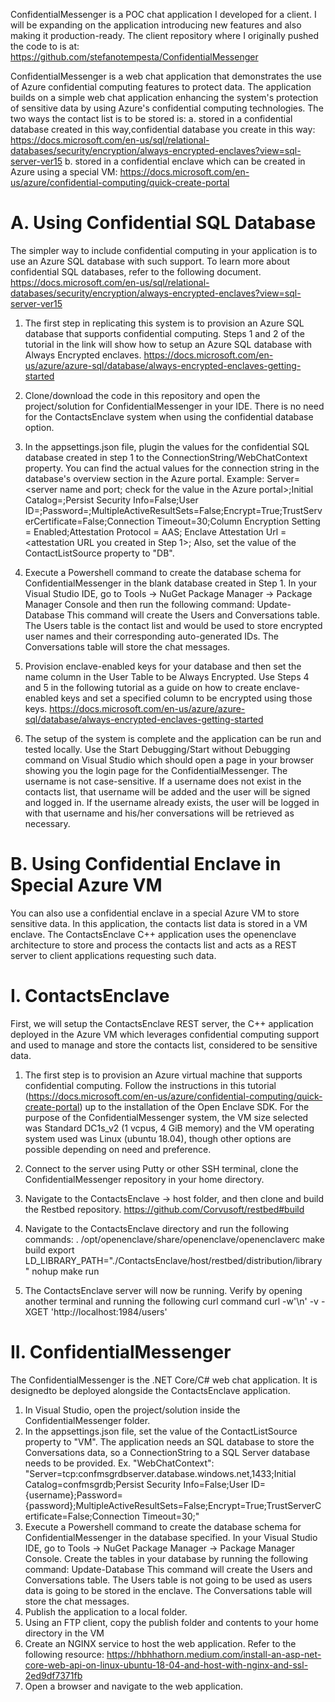 ConfidentialMessenger is a POC chat application I developed for a client. I will be expanding on the application introducing new features and also making it production-ready. The client repository where I originally pushed the code to is at: https://github.com/stefanotempesta/ConfidentialMessenger

ConfidentialMessenger is a web chat application that demonstrates the use of Azure confidential computing features to protect data. The application builds on a simple web chat application enhancing the system's protection of sensitive data by using Azure's confidential computing technologies. 
The two ways the contact list is to be stored is: 
  a. stored in a confidential database created in this way,confidential database you create in this way: https://docs.microsoft.com/en-us/sql/relational-databases/security/encryption/always-encrypted-enclaves?view=sql-server-ver15
  b. stored in a confidential enclave which can be created in Azure using a special VM: https://docs.microsoft.com/en-us/azure/confidential-computing/quick-create-portal
  
# A. Using Confidential SQL Database

The simpler way to include confidential computing in your application is to use an Azure SQL database with such support. To learn more about confidential SQL databases, refer to the following document.
https://docs.microsoft.com/en-us/sql/relational-databases/security/encryption/always-encrypted-enclaves?view=sql-server-ver15

1. The first step in replicating this system is to provision an Azure SQL database that supports confidential computing. Steps 1 and 2 of the tutorial in the link will show how to setup an Azure SQL database with Always Encrypted enclaves.
https://docs.microsoft.com/en-us/azure/azure-sql/database/always-encrypted-enclaves-getting-started

2. Clone/download the code in this repository and open the project/solution for ConfidentialMessenger in your IDE. There is no need for the ContactsEnclave system when using the confidential database option.

3. In the appsettings.json file, plugin the values for the confidential SQL database created in step 1 to the ConnectionString/WebChatContext property. You can find the actual values for the connection string in the database's overview section in the Azure portal.
Example:
   Server=<server name and port; check for the value in the Azure portal>;Initial Catalog=<database name>;Persist Security Info=False;User ID=<admin username>;Password=<password>;MultipleActiveResultSets=False;Encrypt=True;TrustServerCertificate=False;Connection Timeout=30;Column Encryption Setting = Enabled;Attestation Protocol = AAS; Enclave Attestation Url = <attestation URL you created in Step 1>;
Also, set the value of the ContactListSource property to "DB".
  
4. Execute a Powershell command to create the database schema for ConfidentialMessenger in the blank database created in Step 1. In your Visual Studio IDE, go to Tools -> NuGet Package Manager -> Package Manager Console and then run the following command:
   Update-Database
   This command will create the Users and Conversations table. The Users table is the contact list and would be used to store encrypted user names and their corresponding auto-generated IDs. The Conversations table will store the chat messages.

5. Provision enclave-enabled keys for your database and then set the name column in the User Table to be Always Encrypted. Use Steps 4 and 5 in the following tutorial as a guide on how to create enclave-enabled keys and set a specified column to be encrypted using those keys.
https://docs.microsoft.com/en-us/azure/azure-sql/database/always-encrypted-enclaves-getting-started

6. The setup of the system is complete and the application can be run and tested locally. Use the Start Debugging/Start without Debugging command on Visual Studio which should open a page in your browser showing you the login page for the ConfidentialMessenger. The username is not case-sensitive. If a username does not exist in the contacts list, that username will be added and the user will be signed and logged in. If the username already exists, the user will be logged in with that username and his/her conversations will be retrieved as necessary.

# B. Using Confidential Enclave in Special Azure VM
You can also use a confidential enclave in a special Azure VM to store sensitive data. In this application, the contacts list data is stored in a VM enclave. The ContactsEnclave C++ application uses the openenclave architecture to store and process the contacts list and acts as a REST server to client applications requesting such data. 

# I. ContactsEnclave
First, we will setup the ContactsEnclave REST server, the C++ application deployed in the Azure VM which leverages confidential computing support and used to manage and store the contacts list, considered to be sensitive data. 
1. The first step is to provision an Azure virtual machine that supports confidential computing. Follow the instructions in this tutorial (https://docs.microsoft.com/en-us/azure/confidential-computing/quick-create-portal) up to the installation of the Open Enclave SDK. For the purpose of the ConfidentialMessenger system, the VM size selected was Standard DC1s_v2 (1 vcpus, 4 GiB memory) and the VM operating system used was Linux (ubuntu 18.04), though other options are possible depending on need and preference.

2. Connect to the server using Putty or other SSH terminal, clone the ConfidentialMessenger repository in your home directory.
3. Navigate to the ContactsEnclave -> host folder, and then clone and build the Restbed repository.
    https://github.com/Corvusoft/restbed#build
4. Navigate to the ContactsEnclave directory and run the following commands:
    . /opt/openenclave/share/openenclave/openenclaverc
    make build
    export LD_LIBRARY_PATH="./ContactsEnclave/host/restbed/distribution/library"
    nohup make run
5. The ContactsEnclave server will now be running. Verify by opening another terminal and running the following curl command
    curl -w'\n' -v -XGET 'http://localhost:1984/users'
    
# II. ConfidentialMessenger
The ConfidentialMessenger is the .NET Core/C# web chat application. It is designedto be deployed alongside the ContactsEnclave application.
1. In Visual Studio, open the project/solution inside the ConfidentialMessenger folder.
2. In the appsettings.json file, set the value of the ContactListSource property to "VM". The application needs an SQL database to store the Conversations data, so a ConnectionString to a SQL Server database needs to be provided.
  Ex.  "WebChatContext": "Server=tcp:confmsgrdbserver.database.windows.net,1433;Initial Catalog=confmsgrdb;Persist Security Info=False;User ID={username};Password={password};MultipleActiveResultSets=False;Encrypt=True;TrustServerCertificate=False;Connection Timeout=30;"
3. Execute a Powershell command to create the database schema for ConfidentialMessenger in the database specified. In your Visual Studio IDE, go to Tools -> NuGet Package Manager -> Package Manager Console. Create the tables in your database by running the following command:
   Update-Database
   This command will create the Users and Conversations table. The Users table is not going to be used as users data is going to be stored in the enclave. The Conversations table will store the chat messages.
4. Publish the application to a local folder.
5. Using an FTP client, copy the publish folder and contents to your home directory in the VM
6. Create an NGINX service to host the web application. Refer to the following resource:
    https://hbhhathorn.medium.com/install-an-asp-net-core-web-api-on-linux-ubuntu-18-04-and-host-with-nginx-and-ssl-2ed9df7371fb
5. Open a browser and navigate to the web application.

